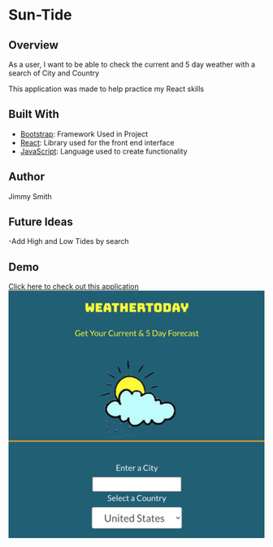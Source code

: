# Sun-Tide

## Overview
As a user, I want to be able to check the current and 5 day weather with a search of City and Country

This application was made to help practice my React skills 

## Built With

- [Bootstrap](https://www.getbootstrap.com): Framework Used in Project
- [React](https://reactjs.org/): Library used for the front end interface
- [JavaScript](https://www.javascript.com/): Language used to create functionality

## Author

Jimmy Smith 

## Future Ideas
-Add High and Low Tides by search 

## Demo
[Click here to check out this application](http://jasmith188.github.io/WeatherToday/)
<br>
<img src="./suntide.png" title="suntide" alt="app" />

